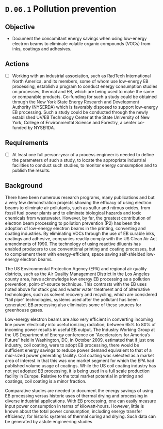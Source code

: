 # `D.06.1` Pollution prevention

## Objective

- Document the concomitant energy savings when using low-energy electron beams
to eliminate volatile organic compounds (VOCs) from inks, coatings and
adhesives.

## Actions

- [ ] Working with an industrial association, such as RadTech International
North America, and its members, some of whom use low-energy EB processing,
establish a program to conduct energy consumption studies on processes, thermal
and EB, which are being used to make the same or comparable products.
Co-funding for such a study could be obtained through the New York State Energy
Research and Development Authority (NYSERDA) which is favorably disposed to
support low-energy EB processing. Such a study could be conducted through the
newly established UV/EB Technology Center at the State University of New York,
College of Environmental Science and Forestry, a center co-funded by NYSERDA.

## Requirements

- [ ] At least one full person-year of a process engineer is needed to define
the parameters of such a study, to locate the appropriate industrial facilities
to conduct such studies, to monitor energy consumption and to publish the
results.

## Background

There have been numerous research programs, many publications and but a very
few demonstration projects showing the efficacy of using electron beams to
eliminate air pollutants, such as sulfur and nitrous oxides, from fossil fuel
power plants and to eliminate biological hazards and toxic chemicals from
wastewater. However, by far, the greatest contribution of electron beam
processing to pollution prevention (P2) has been the adoption of low-energy
electron beams in the printing, converting and coating industries. By
eliminating VOCs through the use of EB curable inks, coatings and adhesive,
companies readily comply with the US Clean Air Act amendments of 1990. The
technology of using reactive diluents has enabled producers to use conventional
printing and coating processes, but to complement them with energy-efficient,
space saving self-shielded low-energy electron beams.

The US Environmental Protection Agency (EPA) and regional air quality
districts, such as the Air Quality Management District in the Los Angeles
county area, have acknowledge low energy EB processing as a pollution
prevention, point-of-source technique. This contrasts with the EB uses noted
above for stack gas and waster water treatment and of alternative technologies,
such as solvent recovery and recycling, which are considered “tail pipe”
technologies, systems used after the pollutant has been generated. EB
processing also eliminates some of these sources for greenhouse gases.

Low-energy electron beams are also very efficient in converting incoming line
power electricity into useful ionizing radiation, between 65% to 80% of
incoming power results in useful EB output. The Industry Working Group at the
US Department of Energy conference on “Accelerators for America’s Future” held
in Washington, DC, in October 2009, estimated that if just one industry, coil
coating, were to adopt EB processing, there would be sufficient energy savings
to reduce power demand equivalent to that of a mid-sized power generating
facility. Coil coating was selected as a market area of interest in that this
was one market segment for which the EPA had published volume usage of
coatings. While the US coil coating industry has not yet adopted EB processing,
it is being used in a full scale production facility in Europe. Relative to the
total market potential in printing and coatings, coil coating is a minor
fraction.

Comparative studies are needed to document the energy savings of using EB
processing versus historic uses of thermal drying and processing in diverse
industrial applications. With EB processing, one can easily measure input power
consumption in terms of kilowatt-hours. However, little is known about the
total power consumption, including energy transfer efficiency, for historic
systems of thermal curing and drying. Such data can be generated by astute
engineering studies.
